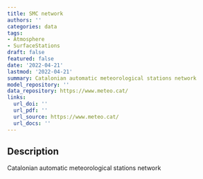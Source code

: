```yaml
---
title: SMC network
authors: ''
categories: data
tags:
- Atmosphere
- SurfaceStations
draft: false
featured: false
date: '2022-04-21'
lastmod: '2022-04-21'
summary: Catalonian automatic meteorological stations network
model_repository: ''
data_repository: https://www.meteo.cat/
links:
  url_doi: ''
  url_pdf: ''
  url_source: https://www.meteo.cat/
  url_docs: ''
---
```


## Description

Catalonian automatic meteorological stations network

